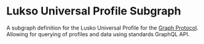 # Lukso Universal Profile Subgraph

A subgraph definition for the Lusko Universal Profile for the [Graph Protocol](https://thegraph.com/). Allowing for querying of profiles and data using standards GraphQL API.

